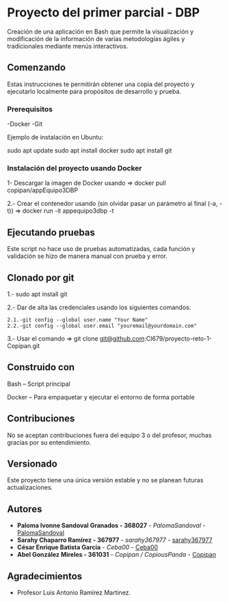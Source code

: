 # Proyecto del primer parcial - DBP

Creación de una aplicación en Bash que permite la visualización y modificación de la información de varias metodologías ágiles y tradicionales mediante menús interactivos.

## Comenzando

Estas instrucciones te permitirán obtener una copia del proyecto y ejecutarlo localmente para propósitos de desarrollo y prueba.

### Prerequisitos

-Docker
-Git

Ejemplo de instalación en Ubuntu:

sudo apt update
sudo apt install docker
sudo apt install git


### Instalación del proyecto usando Docker

1- Descargar la imagen de Docker usando => docker pull copipan/appEquipo3DBP

2.- Crear el contenedor usando (sin olvidar pasar un parámetro al final (-a, -t)) => docker run -it appequipo3dbp -t


## Ejecutando pruebas

Este script no hace uso de pruebas automatizadas, cada función y validación se hizo de manera manual con prueba y error. 


## Clonado por git

1.- sudo apt install git

2.- Dar de alta las credenciales usando los siguientes comandos:

    2.1.-git config --global user.name "Your Name"
    2.2.-git config --global user.email "youremail@yourdomain.com"

3.- Usar el comando => git clone git@github.com:CI679/proyecto-reto-1-Copipan.git

## Construido con

Bash – Script principal

Docker – Para empaquetar y ejecutar el entorno de forma portable

## Contribuciones

No se aceptan contribuciones fuera del equipo 3 o del profesor, muchas gracias por su entendimiento.

## Versionado

Este proyecto tiene una única versión estable y no se planean futuras actualizaciones.

## Autores

* **Paloma Ivonne Sandoval Granados - 368027** - *PalomaSandoval* - [PalomaSandoval](https://github.com/PalomaSandoval)
* **Sarahy Chaparro Ramírez - 367977** - *sarahy367977* - [sarahy367977](https://github.com/sarahy367977)
* **César Enrique Batista Garcia** - *Ceba00* - [Ceba00](https://github.com/Ceba00)
* **Abel González Mireles - 361031** - *Copipan / CopiousPanda* - [Copipan](https://github.com/Copipan)

## Agradecimientos

* Profesor Luis Antonio Ramírez Martinez.
